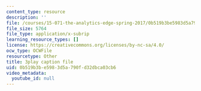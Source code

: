 ```yaml
---
content_type: resource
description: ''
file: /courses/15-071-the-analytics-edge-spring-2017/0b519b3be5983d5a790fd32dbca03cb6_Kdbia6SXSFA.srt
file_size: 5764
file_type: application/x-subrip
learning_resource_types: []
license: https://creativecommons.org/licenses/by-nc-sa/4.0/
ocw_type: OCWFile
resourcetype: Other
title: 3play caption file
uid: 0b519b3b-e598-3d5a-790f-d32dbca03cb6
video_metadata:
  youtube_id: null
---
```


